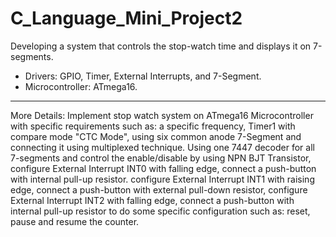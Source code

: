 # C_Language_Mini_Project2
 Developing a system that controls the stop-watch time and displays it on 7-segments.
- Drivers: GPIO, Timer, External Interrupts, and 7-Segment.
- Microcontroller: ATmega16.
 ----------------------------
 
 More Details:
 Implement stop watch system on ATmega16 Microcontroller with specific requirements such as: a specific frequency, Timer1 with compare mode "CTC Mode", using six common anode 7-Segment and connecting it using multiplexed technique. Using one 7447 decoder for all 7-segments and control the enable/disable by using NPN BJT Transistor, configure External Interrupt INT0 with falling edge, connect a push-button with internal pull-up resistor. configure External Interrupt INT1 with raising edge, connect a push-button with external pull-down resistor, configure External Interrupt INT2 with falling edge, connect a push-button with internal pull-up resistor to do some specific configuration such as: reset, pause and resume the counter.  
